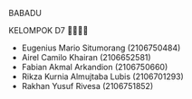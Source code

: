 BABADU

KELOMPOK D7 👨‍💻👩‍💻
- Eugenius Mario Situmorang (2106750484)
- Airel Camilo Khairan (2106652581)
- Fabian Akmal Arkandion (2106750660)
- Rikza Kurnia Almujtaba Lubis (2106701293)
- Rakhan Yusuf Rivesa (2106751852)